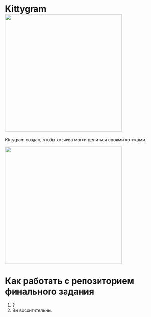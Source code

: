 # Kittygram <img src="https://wiki.soiro.ru/images/Nyan-cat-png-transparent-images-175332-9145060.gif" width="385px" align="center">
Kittygram создан, чтобы хозяева могли делиться своими котиками.

<img src="https://otkritkis.com/wp-content/uploads/2022/06/m7wxf.gif" width="385px" align="center">

# Как работать с репозиторием финального задания
1. ?
2. Вы восхитительны.
